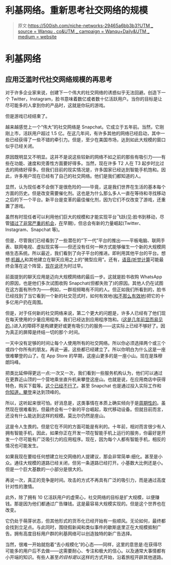 # 利基网络。重新思考社交网络的规模

> 原文:[https://500ish.com/niche-networks-29465a6bb3b3?UTM _ source = Wanqu . co&UTM _ campaign = Wanqu+Daily&UTM _ medium = website](https://500ish.com/niche-networks-29465a6bb3b3?utm_source=wanqu.co&utm_campaign=Wanqu+Daily&utm_medium=website)



# 利基网络

## 应用泛滥时代社交网络规模的再思考

对于许多企业家来说，创建下一个伟大的社交网络的诱惑似乎无法回避。创造下一个 Twitter，Instagram，脸书意味着数亿或者数十亿活跃用户。当你的目标是让尽可能多的人拿到你的产品时，这就是你玩的游戏。

但是游戏已经结束了。

越来越感觉上一个“伟大”的社交网络是 Snapchat。它成立于五年前。当然，它刚刚上市，活跃用户超过 1.5 亿。在这几年间，有许多其他的网络已经启动，其中一些已经获得了一些不错的牵引力。但是，至少在美国市场，达到如此大规模的窗口似乎已经关闭。

原因既明显又不明显。这并不是说这些较新的网络不如之前的那些有吸引力——有些在功能、速度和完善性方面要好得多。当然，现在许多 T2 人在 T3 起步时比过去的网络好得多。但我们目前的现实情况是，许多国家已经达到智能手机饱和。因此，许多用户现在已经有了自己的社交网络。他们是我们都知道的人。

显然，认为现任者不会倒下是很危险的——毕竟，这是我们世界在生活的基本每个方面的历史。但是改变需要催化剂。这也是为什么那么多人一直在等待和寻找移动之后的下一个平台。新平台是变革的最佳催化剂，因为它们不仅改变了游戏，还重置了游戏。

虽然有时现任者可以利用他们巨大的规模和才能实现平台飞跃(见:脸书到移动，尽管[错过了非常严重的机会](http://parislemon.com/post/31358473343/betting-completely-on-html5-is-one-of-the-if-not)，[在](https://techcrunch.com/2012/09/11/mark-zuckerberg-our-biggest-mistake-with-mobile-was-betting-too-much-on-html5/)早期)，但总会有新的力量崛起(Twitter、Instagram、Snapchat 等)。

但是，尽管我们已经看到了一些潜在的“下一代”平台的推出——平板电脑、联网手表、联网电视、虚拟现实等——但还没有任何一种方式能够催生一个新的大规模网络生态系统。所以最近，我们看到了向子平台的推进。即利用其他平台的平台。想想:[机器人](/a-chicken-in-every-bot-6393516068b9)和其他建立在聊天应用之上的“微型应用”。还有，[语音/听觉计算](/the-voice-28dd9a7ef462)可能最终会落在这个阵营，[现在说](/computing-in-concert-679e68c14b8a)还为时过早。

前面提到的聊天应用是迈向大规模网络的最后一步。这就是脸书收购 WhatsApp 的原因，也是他们多次试图收购 Snapchat(但都失败了)的原因。其他人仍在试图在这方面有所作为——例如，一群视频略有不同的人。但正如我们所看到的，脸书已经找到了当它看到一个新的社交范式时，如何有效地([和不那么有效地](/chatshat-c8620979f98b))把它的十多亿用户扔在周围。

但是，对于任何新的社交网络来说，第二个更大的问题是，许多人已经有了他们现在每天使用的少量应用程序。我们已经达到应用程序饱和。([这是几年前显而易见的](https://techcrunch.com/2011/03/05/the-app-wall/)。)进入的障碍不是构建更好或更有吸引力的服务——这实际上已经不够好了。因为真正的屏障是终结一切的那个:时间。

一天中没有足够的时间让每个人使用所有的社交网络。所以你必须选择两个或三个或四个你所有的朋友。再说一遍，这些都已经建立了。所以你明白为什么这是一座很难攀登的山了。在 App Store 的早期，这座山更多的是一座小山。现在是珠穆朗玛峰。

把类比延伸得更远一点:一次又一次，我们看到一些服务机构认为，他们可以通过在更靠近山顶的一个营地乘坐直升机来攀登这座山。也就是说，在应用商店中获得特色，购买下载等。[这个已经不行了](/avoid-the-feature-f031a42e9e71)。甚至 Snapchat 也是通过投入实际工作和[你知道，攀登](https://www.appannie.com/en/apps/ios/app/snapchat/)来达到顶峰的。

所以，这听起来很可怕。好消息是，这类事情在本质上确实倾向于是[周期性的](https://techcrunch.com/2010/05/01/the-internet-is-cyclical/)。虽然现在很难看到，但最终会有一个新的平台崛起，取代移动设备。但就目前而言，还没有什么能达到这样的规模。莫比尔仍然是座山。

这是令人生畏的。但是它在不同的方面可能是有利的。十年前，相对而言很少有人拥有智能手机，因此，如果你正在开发一项在智能手机上运行的服务，你最好是开发一个尽可能有广泛吸引力的应用程序。现在，因为每个人都有智能手机，相反的情况也可能发生。

如果我现在要给任何想建立社交网络的人提建议，那会非常简单:细化。甚至是小众。通往大规模的道路已经关闭，但另一条道路已经打开。小基数大比例还是小。但是一个巨大基数的一小部分是很大的。

再说一次，真正的竞争是时间。攻击的方式不再具有广泛的吸引力，而是通过高度针对性的激情。

此外，除了拥有 10 亿活跃用户的虚荣心，社交网络的目标是扩大规模，以便赚钱。那是因为他们都通过广告赚钱。这是最容易大规模实现的。但是这个世界也在改变。

它仍处于萌芽状态，但其他形式的货币化已经开始有一些顺风。无论如何，最终都会找到立足点。与此同时，围绕假新闻和类似事件的歇斯底里正在大规模抵制广告。拥有高度目标用户群的利基网络可以创造独特的新广告选择。

当然，很难一开始就抱着“去小规模化”的心态——同样，这里的意思是:在获得尽可能多的用户后不去做——这需要耐心、专注和极大的信心。以及通常大事情都有小开端的知识。有些人甚至*的目标是*以这样的方式开始，沿着旅程开辟其他道路。

